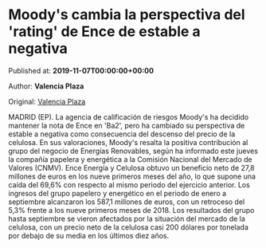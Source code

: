 
# Moody's cambia la perspectiva del 'rating' de Ence de estable a negativa

Published at: **2019-11-07T00:00:00+00:00**

Author: **Valencia Plaza**

Original: [Valencia Plaza](https://valenciaplaza.com/moodys-cambia-la-perspectiva-del-rating-de-ence-de-estable-a-negativa)

MADRID (EP). La agencia de calificación de riesgos Moody's ha decidido mantener la nota de Ence en 'Ba2', pero ha cambiado su perspectiva de estable a negativa como consecuencia del descenso del precio de la celulosa.
En sus valoraciones, Moody's resalta la positiva contribución al grupo del negocio de Energías Renovables, según ha informado este jueves la compañía papelera y energética a la Comisión Nacional del Mercado de Valores (CNMV).
Ence Energía y Celulosa obtuvo un beneficio neto de 27,8 millones de euros en los nueve primeros meses del año, lo que supone una caída del 69,6% con respecto al mismo periodo del ejercicio anterior.
Los ingresos del grupo papelero y energético en el periodo de enero a septiembre alcanzaron los 587,1 millones de euros, con un retroceso del 5,3% frente a los nueve primeros meses de 2018.
Los resultados del grupo hasta septiembre se vieron afectados por la situación del mercado de la celulosa, con un precio neto de la celulosa casi 200 dólares por tonelada por debajo de su media en los últimos diez años.

